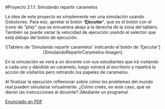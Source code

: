 #Proyecto 2.1.1. Simulando repartir caramelos

La idea de este proyecto es simplemente ver una simulación usando Gobstones. Para eso, apretar el botón **_‘Ejecutar’_**, que es el botón con el ícono de *“play”* que se encuentra abajo a la derecha de la zona del tablero. También se puede variar la velocidad de ejecución usando el selector que está debajo del botón de ejecución.

<center>
![Tablero de 'Simulando repartir caramelos' indicando el botón de ‘Ejecutar’][SimulandoRepartirCaramelos-Imagen]
</center>

En la simulación se verá a un docente con sus estudiantes que irá visitando a cada uno y dándole un caramelo; luego volverá al escritorio y repetirá la acción de visitarlos pero retirando los papeles de caramelos.

Al finalizar la ejecución reflexionar sobre cómo los problemas del mundo real pueden simularse virtualmente. ¿Cómo creés, en este caso, que se dieron las instrucciones al docente? ¡Mediante un programa!

[Enunciado en PDF][SimulandoRepartirCaramelos-PDF]

[SimulandoRepartirCaramelos-Imagen]: https://raw.githubusercontent.com/gobstones/proyectos-jr/master/Proyectos/Cap.2/2.1.1.Simulando%20repartir%20caramelos/SimulandoRepartirCaramelos-small.png "Tablero de 'Simulando repartir caramelos' indicando el botón de ‘Ejecutar’"

[SimulandoRepartirCaramelos-PDF]: https://raw.githubusercontent.com/gobstones/proyectos-jr/master/Proyectos/Cap.2/2.1.1.Simulando%20repartir%20caramelos/description.pdf "Enunciado de 'Simulando repartir caramelos' en PDF"
